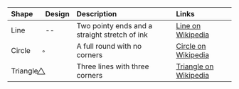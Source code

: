 | Shape | Design   | Description | Links |
|:------|:---------|:------------|:------|
| Line | -- | Two pointy ends and a straight stretch of ink | [Line on Wikipedia](https://en.wikipedia.org/wiki/Line_)
|Circle | &#x20D8; | A full round with no corners                  | [Circle on Wikipedia](https://en.wikipedia.org/wiki/Circle)     |
| Triangle | &#x20E4; | Three lines with three corners                | [Triangle on Wikipedia](https://en.wikipedia.org/wiki/Triangle) |
